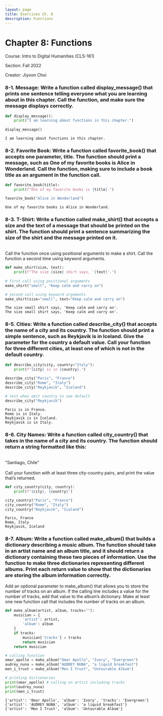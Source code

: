 ```yaml
---
layout: page
title: Exercises Ch. 8
description: Functions
---
```


# Chapter 8: Functions #

Course: Intro to Digital Humanities (CLS-161)

Section: Fall 2022

Creator: Jiyoon Choi

### 8-1. Message: Write a function called display_message() that prints one sentence telling everyone what you are learning about in this chapter. Call the function, and make sure the message displays correctly. ###


```python
def display_message():
    print("I am learning about functions in this chapter.")
    
display_message()
```

    I am learning about functions in this chapter.


### 8-2. Favorite Book: Write a function called favorite_book() that accepts one parameter, title. The function should print a message, such as One of my favorite books is Alice in Wonderland. Call the function, making sure to include a book title as an argument in the function call. ###


```python
def favorite_book(title):
    print(f"One of my favorite books is {title}.")

favorite_book("Alice in Wonderland")
```

    One of my favorite books is Alice in Wonderland.


### 8-3. T-Shirt: Write a function called make_shirt() that accepts a size and the text of a message that should be printed on the shirt. The function should print a sentence summarizing the size of the shirt and the message printed on it. ###
<br>
Call the function once using positional arguments to make a shirt. Call the function a second time using keyword arguments.


```python
def make_shirt(size, text):
    print(f"The size {size} shirt says, '{text}'.")
    
# first call using positional arguments
make_shirt("small", "Keep calm and carry on")

# second call using keyword arguments
make_shirt(size="small", text="Keep calm and carry on")
```

    The size small shirt says, 'Keep calm and carry on'.
    The size small shirt says, 'Keep calm and carry on'.


### 8-5. Cities: Write a function called describe_city() that accepts the name of a city and its country. The function should print a simple sentence, such as Reykjavik is in Iceland. Give the parameter for the country a default value. Call your function for three different cities, at least one of which is not in the default country. ###


```python
def describe_city(city, country="Italy"):
    print(f"{city} is in {country}.")
    
describe_city("Paris", "France")
describe_city("Rome", "Italy")
describe_city("Reykjavik", "Iceland")

# test when omit country to see default
describe_city("Reykjavik")
```

    Paris is in France.
    Rome is in Italy.
    Reykjavik is in Iceland.
    Reykjavik is in Italy.


### 8-6. City Names: Write a function called city_country() that takes in the name of a city and its country. The function should return a string formatted like this: ###
<br>
"Santiago, Chile"
<br><br>
Call your function with at least three city-country pairs, and print the value that’s returned.


```python
def city_country(city, country):
    print(f"{city}, {country}")

city_country("Paris", "France")
city_country("Rome", "Italy")
city_country("Reykjavik", "Iceland")
```

    Paris, France
    Rome, Italy
    Reykjavik, Iceland


### 8-7. Album: Write a function called make_album() that builds a dictionary describing a music album. The function should take in an artist name and an album title, and it should return a dictionary containing these two pieces of information. Use the function to make three dictionaries representing different albums. Print each return value to show that the dictionaries are storing the album information correctly. ###

Add an optional parameter to make_album() that allows you to store the number of tracks on an album. If the calling line includes a value for the number of tracks, add that value to the album’s dictionary. Make at least one new function call that includes the number of tracks on an album.


```python
def make_album(artist, album, tracks=""):
    musician = {
        'artist': artist,
        'album': album
    }
    if tracks:
        musician['tracks'] = tracks
        return musician
    return musician
```


```python
# calling function
omar_apollo = make_album("Omar Apollo", "Ivory", "Evergreen")
audrey_nuna = make_album("AUDREY NUNA", "a liquid breakfast")
men_i_trust = make_album("Men I Trust", "Untourable Album")
```


```python
# printing dictionaries
print(omar_apollo) # calling on artist including tracks
print(audrey_nuna)
print(men_i_trust)
```

    {'artist': 'Omar Apollo', 'album': 'Ivory', 'tracks': 'Evergreen'}
    {'artist': 'AUDREY NUNA', 'album': 'a liquid breakfast'}
    {'artist': 'Men I Trust', 'album': 'Untourable Album'}

